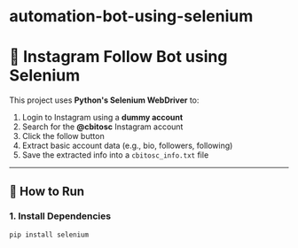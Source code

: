 # automation-bot-using-selenium
# 🤖 Instagram Follow Bot using Selenium

This project uses **Python's Selenium WebDriver** to:

1. Login to Instagram using a **dummy account**
2. Search for the **@cbitosc** Instagram account
3. Click the follow button
4. Extract basic account data (e.g., bio, followers, following)
5. Save the extracted info into a `cbitosc_info.txt` file

---

## 🚀 How to Run

### 1. Install Dependencies

```bash
pip install selenium
